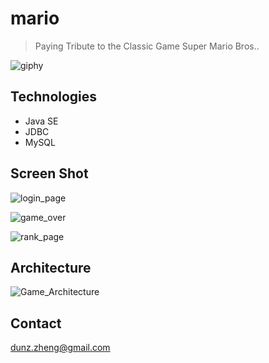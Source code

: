 # mario

>Paying Tribute to the Classic Game Super Mario Bros.</a>.

  ![giphy](https://user-images.githubusercontent.com/91156531/231737865-3fd09da6-bd19-4b89-b3b8-c2763fd03073.gif)

## Technologies

* Java SE
* JDBC
* MySQL

## Screen Shot

  ![login_page](https://user-images.githubusercontent.com/91156531/218818832-b3673d1e-6469-4587-8b31-1e1be0a2476b.jpeg)

  ![game_over](https://user-images.githubusercontent.com/91156531/218771395-c4ada5bd-6c55-47ed-bbff-0e5e1055857f.jpeg)

  ![rank_page](https://user-images.githubusercontent.com/91156531/218771451-cdc4da29-cf31-4e0c-a3f5-427ae00fc769.jpeg)

## Architecture

  ![Game_Architecture](https://user-images.githubusercontent.com/91156531/219071290-e08fc25f-3be3-4201-8a59-b29b695ae00b.jpeg)

## Contact

  <a href="mailto:dunz.zheng@gmail.com">
    dunz.zheng@gmail.com
  </a>
